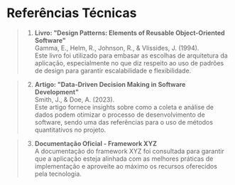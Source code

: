 # Referências Técnicas

> 1. **Livro: "Design Patterns: Elements of Reusable Object-Oriented Software"**  
   Gamma, E., Helm, R., Johnson, R., & Vlissides, J. (1994).  
   Este livro foi utilizado para embasar as escolhas de arquitetura da aplicação, especialmente no que diz respeito ao uso de padrões de design para garantir escalabilidade e flexibilidade.

> 2. **Artigo: "Data-Driven Decision Making in Software Development"**  
   Smith, J., & Doe, A. (2023).  
   Este artigo fornece insights sobre como a coleta e análise de dados podem otimizar o processo de desenvolvimento de software, sendo uma das referências para o uso de métodos quantitativos no projeto.

> 3. **Documentação Oficial - Framework XYZ**  
   A documentação do framework XYZ foi consultada para garantir que a aplicação esteja alinhada com as melhores práticas de implementação e aproveite ao máximo os recursos oferecidos pela tecnologia.
